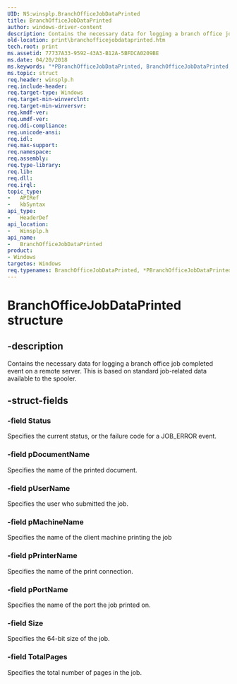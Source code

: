 ```yaml
---
UID: NS:winsplp.BranchOfficeJobDataPrinted
title: BranchOfficeJobDataPrinted
author: windows-driver-content
description: Contains the necessary data for logging a branch office job completed event on a remote server. This is based on standard job-related data available to the spooler.
old-location: print\branchofficejobdataprinted.htm
tech.root: print
ms.assetid: 77737A33-9592-43A3-B12A-5BFDCA0209BE
ms.date: 04/20/2018
ms.keywords: "*PBranchOfficeJobDataPrinted, BranchOfficeJobDataPrinted, BranchOfficeJobDataPrinted structure [Print Devices], PBranchOfficeJobDataPrinted, PBranchOfficeJobDataPrinted structure pointer [Print Devices], print.branchofficejobdataprinted, winsplp/BranchOfficeJobDataPrinted, winsplp/PBranchOfficeJobDataPrinted"
ms.topic: struct
req.header: winsplp.h
req.include-header: 
req.target-type: Windows
req.target-min-winverclnt: 
req.target-min-winversvr: 
req.kmdf-ver: 
req.umdf-ver: 
req.ddi-compliance: 
req.unicode-ansi: 
req.idl: 
req.max-support: 
req.namespace: 
req.assembly: 
req.type-library: 
req.lib: 
req.dll: 
req.irql: 
topic_type:
-	APIRef
-	kbSyntax
api_type:
-	HeaderDef
api_location:
-	Winsplp.h
api_name:
-	BranchOfficeJobDataPrinted
product:
- Windows
targetos: Windows
req.typenames: BranchOfficeJobDataPrinted, *PBranchOfficeJobDataPrinted
---
```


# BranchOfficeJobDataPrinted structure


## -description


Contains the necessary data for logging a branch office job completed event on a remote server. This is based on standard job-related data available to the spooler.


## -struct-fields




### -field Status

Specifies the current status, or the failure code for a JOB_ERROR event.


### -field pDocumentName

Specifies the name of the printed document.


### -field pUserName

Specifies the user who submitted the job.


### -field pMachineName

Specifies the name of the client machine printing the job


### -field pPrinterName

Specifies the name of the print connection.


### -field pPortName

Specifies the name of the port the job printed on.


### -field Size

Specifies the 64-bit size of the job.


### -field TotalPages

Specifies the total number of pages in the job.

